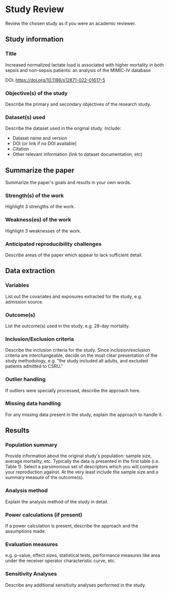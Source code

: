 # Study Review

Review the chosen study as if you were an academic reviewer.

## Study information

### Title

Increased normalized lactate load is associated with higher mortality in both sepsis and non-sepsis patients: an analysis of the MIMIC-IV database

DOI: https://doi.org/10.1186/s12871-022-01617-5

### Objective(s) of the study

Describe the primary and secondary objectives of the research study.

### Dataset(s) used

Describe the dataset used in the original study. Include:

* Dataset name and version
* DOI (or link if no DOI available)
* Citation
* Other relevant information (link to dataset documentation, etc)

## Summarize the paper

Summarize the paper's goals and results in your own words.

### Strength(s) of the work

Highlight 3 strengths of the work.

### Weakness(es) of the work

Highlight 3 weaknesses of the work.

### Anticipated reproducibility challenges

Describe areas of the paper which appear to lack sufficient detail.

## Data extraction

### Variables

List out the covariates and exposures extracted for the study, e.g. admission source.

### Outcome(s)

List the outcome(s) used in the study, e.g. 28-day mortality.

### Inclusion/Exclusion criteria

Describe the inclusion criteria for the study. Since inclusion/exclusion criteria are interchangeable, decide on the most clear presentation of the study methodology, e.g. "the study included all adults, and excluded patients admitted to CSRU."

### Outlier handling

If outliers were specially processed, describe the approach here.

### Missing data handling

For any missing data present in the study, explain the approach to handle it.

## Results

### Population summary

Provide information about the original study's population: sample size, average mortality, etc. Typically the data is presented in the first table (i.e. Table 1). Select a parsimonious set of descriptors which you will compare your reproduction against. At the very least include the sample size and a summary measure of the outcome(s).

### Analysis method

Explain the analysis method of the study in detail.

### Power calculations (if present)

If a power calculation is present, describe the approach and the assumptions made.

### Evaluation measures

e.g. p-value, effect sizes, statistical tests, performance measures like area under the receiver operator characteristic curve, etc.

### Sensitivity Analyses

Describe any additional sensitivity analyses performed in the study.
